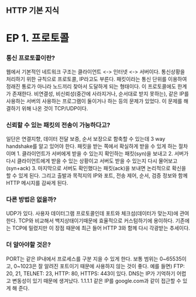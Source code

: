 ## HTTP 기본 지식
# EP 1. 프로토콜

### 통신 프로토콜이란?
웹에서 기본적인 네트워크 구조는 클라이언트 <-> 인터넷 <-> 서버이다. 통신상황을 처리하기 위한 규칙으로 프로토콜, IP라고도 부른다. 패킷이라는 통신 단위를 이용하여 정래진 통로가 아니라 노드끼리 찾아서 도달하게 되는 형태이다. 이 프로토콜에도 한계가 존재한다. 비연결성, 비신뢰성(중간에 사라지거나, 순서대로 받지 못하는), 같은 IP를 사용하는 서버의 사용하는 프로그램이 둘이거나 하는 등의 문제가 있었다. 이 문제를 해결하기 위해 나온 것이 TCP/UDP이다.

### 신뢰할 수 있는 패킷의 전송이 가능하다고?
일단은 연결지향, 데이터 전달 보증, 순서 보장으로 함축할 수 있는데 3 way handshake를 알고 있어야 한다. 패킷을 받는 쪽에서 확실하게 받을 수 있게 하는 절차이며 1. 클라이언트가 서버에게 받을 수 있는지 확인하는 패킷(syn)을 보내고 2. 서버가 다시 클라이언트에게 받을 수 있는 상황이고 서버도 받을 수 있는지 다시 물어보고(syn+ack) 3. 마지막으로 서버도 확인했다는 패킷(ack)을 보내면 논리적으로 확신을 할 수 있게 된다. 그리고 출발과 목적지의 IP와 포트, 전송 제어, 순서, 검증 정보와 함께 HTTP 메시지를 감싸게 된다.

### 다른 방법은 없을까?
UDP가 있다. 사용자 데이터그램 프로토콜인데 포트와 체크섬(데이터가 맞는지)에 관여한다. TCP와 비교해서 백지상태이기때문에 효율적으로 커스텀하기에 용이하다. 기존에는 TCP에 밀렸지만 이 장점 때문에 최근 들어 HTTP 3와 함께 다시 각광받는 추세이다.

### 더 알아야할 것은?
PORT는 같은 IP내에서 프로세스를 구분 지을 수 있게 한다. 보통 범위는 0~65535이고, 0~1023은 잘 알려진 포트이기 때문에 사용하지 않는 것이 좋다. 예를 들면) FTP: 20, 21, TELNET: 23, HTTP: 80, HTTPS: 443이 있다. DNS는 IP가 기억하기 어렵고 변동성이 있기 때문에 생겨났다. 1.1.1.1 같은 IP를 google.com과 같이 접근할 수 있게 해 준다.